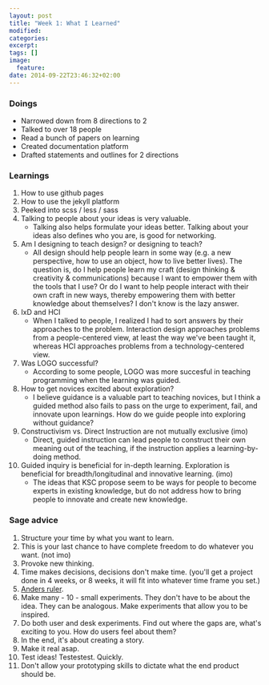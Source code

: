 ```yaml
---
layout: post
title: "Week 1: What I Learned"
modified:
categories: 
excerpt:
tags: []
image:
  feature:
date: 2014-09-22T23:46:32+02:00
---
```

### Doings

- Narrowed down from 8 directions to 2
- Talked to over 18 people
- Read a bunch of papers on learning
- Created documentation platform
- Drafted statements and outlines for 2 directions

### Learnings

1. How to use github pages
2. How to use the jekyll platform
3. Peeked into scss / less / sass 
4. Talking to people about your ideas is very valuable.
    - Talking also helps formulate your ideas better. Talking about your ideas also defines who you are, is good for networking.
5. Am I designing to teach design? or designing to teach? 
    - All design should help people learn in some way (e.g. a new perspective, how to use an object, how to live better lives). The question is, do I help people learn my craft (design thinking & creativity & communications) because I want to empower them with the tools that I use? Or do I want to help people interact with their own craft in new ways, thereby empowering them with better knowledge about themselves? I don't know is the lazy answer.
6. IxD and HCI
    - When I talked to people, I realized I had to sort answers by their approaches to the problem. Interaction design approaches problems from a people-centered view, at least the way we've been taught it, whereas HCI approaches problems from a technology-centered view. 
7. Was LOGO successful?
    - According to some people, LOGO was more succesful in teaching programming when the learning was guided. 
8. How to get novices excited about exploration?
    - I believe guidance is a valuable part to teaching novices, but I think a guided method also fails to pass on the urge to experiment, fail, and innovate upon learnings. How do we guide people into exploring without guidance? 
9. Constructivism vs. Direct Instruction are not mutually exclusive (imo)
    - Direct, guided instruction can lead people to construct their own meaning out of the teaching, if the instruction applies a learning-by-doing method. 
10. Guided inquiry is beneficial for in-depth learning. Exploration is beneficial for  breadth/longitudinal and innovative learning. (imo)
    - The ideas that KSC propose seem to be ways for people to become experts in existing knowledge, but do not address how to bring people to innovate and create new knowledge.


### Sage advice 

1. Structure your time by what you want to learn.
2. This is your last chance to have complete freedom to do whatever you want. (not imo)
3. Provoke new thinking.
4. Time makes decisions, decisions don't make time. (you'll get a project done in 4 weeks, or 8 weeks, it will fit into whatever time frame you set.)
5. [Anders ruler](http://blog.multiblah.com/index.php/site/anders_ruler/).
6. Make many - 10 - small experiments. They don't have to be about the idea. They can be analogous. Make experiments that allow you to be inspired. 
7. Do both user and desk experiments. Find out where the gaps are, what's exciting to you. How do users feel about them? 
8. In the end, it's about creating a story. 
9. Make it real asap. 
10. Test ideas! Testestest. Quickly. 
11. Don't allow your prototyping skills to dictate what the end product should be. 
